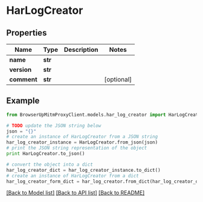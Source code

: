 # HarLogCreator


## Properties
Name | Type | Description | Notes
------------ | ------------- | ------------- | -------------
**name** | **str** |  | 
**version** | **str** |  | 
**comment** | **str** |  | [optional] 

## Example

```python
from BrowserUpMitmProxyClient.models.har_log_creator import HarLogCreator

# TODO update the JSON string below
json = "{}"
# create an instance of HarLogCreator from a JSON string
har_log_creator_instance = HarLogCreator.from_json(json)
# print the JSON string representation of the object
print HarLogCreator.to_json()

# convert the object into a dict
har_log_creator_dict = har_log_creator_instance.to_dict()
# create an instance of HarLogCreator from a dict
har_log_creator_form_dict = har_log_creator.from_dict(har_log_creator_dict)
```
[[Back to Model list]](../README.md#documentation-for-models) [[Back to API list]](../README.md#documentation-for-api-endpoints) [[Back to README]](../README.md)



